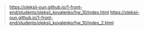 >https://oleksii-oun.github.io/1-front-end/students/oleksii_kovalenko/hw_10/index.html
>https://oleksii-oun.github.io/1-front-end/students/oleksii_kovalenko/hw_10/index_2.html

